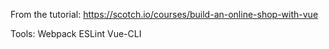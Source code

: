 From the tutorial:  https://scotch.io/courses/build-an-online-shop-with-vue

Tools:
Webpack
ESLint
Vue-CLI
